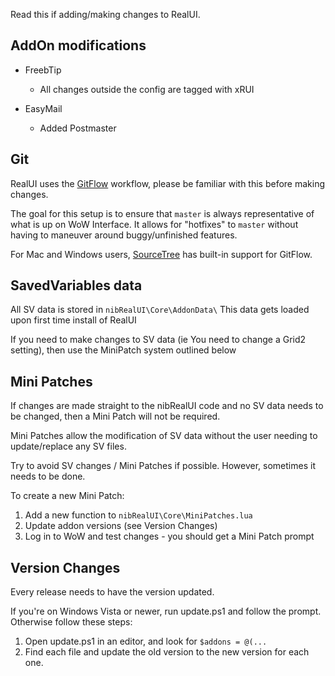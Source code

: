 Read this if adding/making changes to RealUI.

AddOn modifications
-------------------

  - FreebTip
    - All changes outside the config are tagged with xRUI

  - EasyMail
    - Added Postmaster



Git
---

RealUI uses the [GitFlow](http://danielkummer.github.io/git-flow-cheatsheet/) workflow, please be familiar with this before making changes.

The goal for this setup is to ensure that `master` is always representative of what is up on WoW Interface. It allows for "hotfixes" to `master` without having to maneuver around buggy/unfinished features.

For Mac and Windows users, [SourceTree](http://www.sourcetreeapp.com/) has built-in support for GitFlow.



SavedVariables data
-------------------

All SV data is stored in `nibRealUI\Core\AddonData\`
This data gets loaded upon first time install of RealUI

If you need to make changes to SV data (ie You need to change a Grid2 setting), then use the MiniPatch system outlined below



Mini Patches
------------

If changes are made straight to the nibRealUI code and no SV data needs to be changed, then a Mini Patch will not be required.

Mini Patches allow the modification of SV data without the user needing to update/replace any SV files.

Try to avoid SV changes / Mini Patches if possible. However, sometimes it needs to be done.


To create a new Mini Patch:
  1. Add a new function to `nibRealUI\Core\MiniPatches.lua`
  2. Update addon versions (see Version Changes)
  3. Log in to WoW and test changes - you should get a Mini Patch prompt



Version Changes
---------------

Every release needs to have the version updated.

If you're on Windows Vista or newer, run update.ps1 and follow the prompt. Otherwise follow these steps:
  1. Open update.ps1 in an editor, and look for `$addons = @(...`
  2. Find each file and update the old version to the new version for each one.
